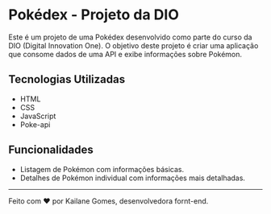 # Pokédex - Projeto da DIO

Este é um projeto de uma Pokédex desenvolvido como parte do curso da DIO (Digital Innovation One). O objetivo deste projeto é criar uma aplicação que consome dados de uma API e exibe informações sobre Pokémon.

## Tecnologias Utilizadas

- HTML
- CSS
- JavaScript
- Poke-api

## Funcionalidades

- Listagem de Pokémon com informações básicas.
- Detalhes de Pokémon individual com informações mais detalhadas.

---

Feito com ❤️ por Kailane Gomes, desenvolvedora fornt-end.
